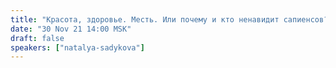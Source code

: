 ```yaml
---
title: "Красота, здоровье. Месть. Или почему и кто ненавидит сапиенсов? Палеонтологический детектив ч. 1"
date: "30 Nov 21 14:00 MSK"
draft: false
speakers: ["natalya-sadykova"]
---
```

